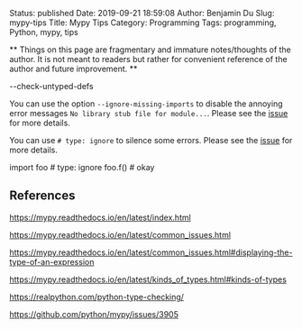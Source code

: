 Status: published
Date: 2019-09-21 18:59:08
Author: Benjamin Du
Slug: mypy-tips
Title: Mypy Tips
Category: Programming
Tags: programming, Python, mypy, tips

**
Things on this page are fragmentary and immature notes/thoughts of the author.
It is not meant to readers but rather for convenient reference of the author and future improvement.
**




--check-untyped-defs

You can use the option `--ignore-missing-imports` to disable the annoying error messages `No library stub file for module...`.
Please see the [issue](https://github.com/python/mypy/issues/3905) for more details.

You can use `# type: ignore` to silence some errors.
Please see the [issue](https://github.com/python/mypy/issues/500) for more details.

import foo # type: ignore
foo.f()  # okay

## References

https://mypy.readthedocs.io/en/latest/index.html

https://mypy.readthedocs.io/en/latest/common_issues.html

https://mypy.readthedocs.io/en/latest/common_issues.html#displaying-the-type-of-an-expression

https://mypy.readthedocs.io/en/latest/kinds_of_types.html#kinds-of-types

https://realpython.com/python-type-checking/


https://github.com/python/mypy/issues/3905
